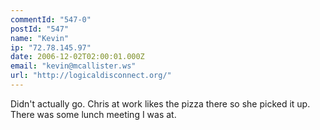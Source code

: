 ```yaml
---
commentId: "547-0"
postId: "547"
name: "Kevin"
ip: "72.78.145.97"
date: 2006-12-02T02:00:01.000Z
email: "kevin@mcallister.ws"
url: "http://logicaldisconnect.org/"
---
```

<p>Didn't actually go.  Chris at work likes the pizza there so she picked it up.  There was some lunch meeting I was at.</p>